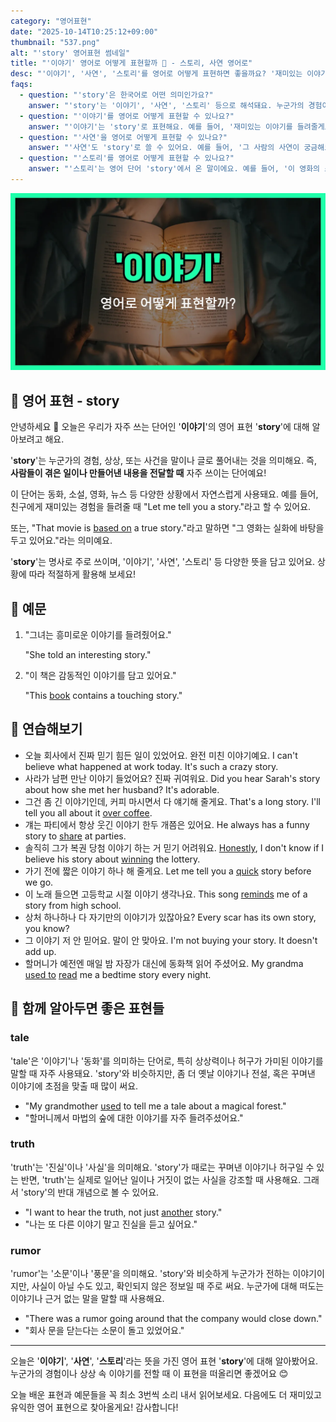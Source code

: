 ```yaml
---
category: "영어표현"
date: "2025-10-14T10:25:12+09:00"
thumbnail: "537.png"
alt: "'story' 영어표현 썸네일"
title: "'이야기' 영어로 어떻게 표현할까 📖 - 스토리, 사연 영어로"
desc: "'이야기', '사연', '스토리'를 영어로 어떻게 표현하면 좋을까요? '재미있는 이야기를 들려줄게요.', '그 사람의 사연이 궁금해요.' 등을 영어로 표현하는 법을 배워봅시다. 다양한 예문을 통해서 연습하고 본인의 표현으로 만들어 보세요."
faqs: 
  - question: "'story'은 한국어로 어떤 의미인가요?"
    answer: "'story'는 '이야기', '사연', '스토리' 등으로 해석돼요. 누군가의 경험이나 사건, 또는 상상으로 만들어진 내용을 말할 때 써요."
  - question: "'이야기'를 영어로 어떻게 표현할 수 있나요?"
    answer: "'이야기'는 'story'로 표현해요. 예를 들어, '재미있는 이야기를 들려줄게요.'는 'I'll tell you an interesting story.'라고 해요."
  - question: "'사연'을 영어로 어떻게 표현할 수 있나요?"
    answer: "'사연'도 'story'로 쓸 수 있어요. 예를 들어, '그 사람의 사연이 궁금해요.'는 'I'm curious about that person's story.'라고 말해요."
  - question: "'스토리'를 영어로 어떻게 표현할 수 있나요?"
    answer: "'스토리'는 영어 단어 'story'에서 온 말이에요. 예를 들어, '이 영화의 스토리가 정말 좋아요.'는 'The story of this movie is really good.'이라고 해요."
---
```


!['story' 영어표현](./537.png)

## 🌟 영어 표현 - story

안녕하세요 👋 오늘은 우리가 자주 쓰는 단어인 '**이야기**'의 영어 표현 '**story**'에 대해 알아보려고 해요.

'**story**'는 누군가의 경험, 상상, 또는 사건을 말이나 글로 풀어내는 것을 의미해요. 즉, **사람들이 겪은 일이나 만들어낸 내용을 전달할 때** 자주 쓰이는 단어예요!

이 단어는 동화, 소설, 영화, 뉴스 등 다양한 상황에서 자연스럽게 사용돼요. 예를 들어, 친구에게 재미있는 경험을 들려줄 때 "Let me tell you a story."라고 할 수 있어요.

또는, "That movie is [based on](/blog/in-english/272.based-on/) a true story."라고 말하면 "그 영화는 실화에 바탕을 두고 있어요."라는 의미예요.

'**story**'는 명사로 주로 쓰이며, '이야기', '사연', '스토리' 등 다양한 뜻을 담고 있어요. 상황에 따라 적절하게 활용해 보세요!

## 📖 예문

1. "그녀는 흥미로운 이야기를 들려줬어요."

   "She told an interesting story."

2. "이 책은 감동적인 이야기를 담고 있어요."

   "This [book](/blog/in-english/447.book/) contains a touching story."



## 💬 연습해보기

<ul data-interactive-list>

  <li data-interactive-item>
    <span data-toggler>오늘 회사에서 진짜 믿기 힘든 일이 있었어요. 완전 미친 이야기예요.</span>
    <span data-answer>I can't believe what happened at work today. It's such a crazy story.</span>
  </li>

  <li data-interactive-item>
    <span data-toggler>사라가 남편 만난 이야기 들었어요? 진짜 귀여워요.</span>
    <span data-answer>Did you hear Sarah's story about how she met her husband? It's adorable.</span>
  </li>

  <li data-interactive-item>
    <span data-toggler>그건 좀 긴 이야기인데, 커피 마시면서 다 얘기해 줄게요.</span>
    <span data-answer>That's a long story. I'll tell you all about it <a href="/blog/in-english/504.over-coffee/">over coffee</a>.</span>
  </li>

  <li data-interactive-item>
    <span data-toggler>걔는 파티에서 항상 웃긴 이야기 한두 개쯤은 있어요.</span>
    <span data-answer>He always has a funny story to <a href="/blog/in-english/248.share/">share</a> at parties.</span>
  </li>

  <li data-interactive-item>
    <span data-toggler>솔직히 그가 복권 당첨 이야기 하는 거 믿기 어려워요.</span>
    <span data-answer><a href="/blog/in-english/336.honestly/">Honestly</a>, I don't know if I believe his story about <a href="/blog/in-english/456.win/">winning</a> the lottery.</span>
  </li>

  <li data-interactive-item>
    <span data-toggler>가기 전에 짧은 이야기 하나 해 줄게요.</span>
    <span data-answer>Let me tell you a <a href="/blog/in-english/439.quick/">quick</a> story before we go.</span>
  </li>

  <li data-interactive-item>
    <span data-toggler>이 노래 들으면 고등학교 시절 이야기 생각나요.</span>
    <span data-answer>This song <a href="/blog/in-english/114.remind/">reminds</a> me of a story from high school.</span>
  </li>

  <li data-interactive-item>
    <span data-toggler>상처 하나하나 다 자기만의 이야기가 있잖아요?</span>
    <span data-answer>Every scar has its own story, you know?</span>
  </li>

  <li data-interactive-item>
    <span data-toggler>그 이야기 저 안 믿어요. 말이 안 맞아요.</span>
    <span data-answer>I'm not buying your story. It doesn't add up.</span>
  </li>

  <li data-interactive-item>
    <span data-toggler>할머니가 예전엔 매일 밤 자장가 대신에 동화책 읽어 주셨어요.</span>
    <span data-answer>My grandma <a href="/blog/in-english/143.used-to/">used to</a> <a href="/blog/in-english/436.read/">read</a> me a bedtime story every night.</span>
  </li>

</ul>

## 🤝 함께 알아두면 좋은 표현들

### tale

'tale'은 '이야기'나 '동화'를 의미하는 단어로, 특히 상상력이나 허구가 가미된 이야기를 말할 때 자주 사용돼요. 'story'와 비슷하지만, 좀 더 옛날 이야기나 전설, 혹은 꾸며낸 이야기에 초점을 맞출 때 많이 써요.

- "My grandmother [used](/blog/in-english/171.used/) to tell me a tale about a magical forest."
- "할머니께서 마법의 숲에 대한 이야기를 자주 들려주셨어요."

### truth

'truth'는 '진실'이나 '사실'을 의미해요. 'story'가 때로는 꾸며낸 이야기나 허구일 수 있는 반면, 'truth'는 실제로 일어난 일이나 거짓이 없는 사실을 강조할 때 사용해요. 그래서 'story'의 반대 개념으로 볼 수 있어요.

- "I want to hear the truth, not just [another](/blog/in-english/513.another/) story."
- "나는 또 다른 이야기 말고 진실을 듣고 싶어요."

### rumor

'rumor'는 '소문'이나 '풍문'을 의미해요. 'story'와 비슷하게 누군가가 전하는 이야기이지만, 사실이 아닐 수도 있고, 확인되지 않은 정보일 때 주로 써요. 누군가에 대해 떠도는 이야기나 근거 없는 말을 말할 때 사용해요.

- "There was a rumor going around that the company would close down."
- "회사 문을 닫는다는 소문이 돌고 있었어요."

---

오늘은 '**이야기**', '**사연**', '**스토리**'라는 뜻을 가진 영어 표현 '**story**'에 대해 알아봤어요. 누군가의 경험이나 상상 속 이야기를 전할 때 이 표현을 떠올리면 좋겠어요 😊

오늘 배운 표현과 예문들을 꼭 최소 3번씩 소리 내서 읽어보세요. 다음에도 더 재미있고 유익한 영어 표현으로 찾아올게요! 감사합니다!

